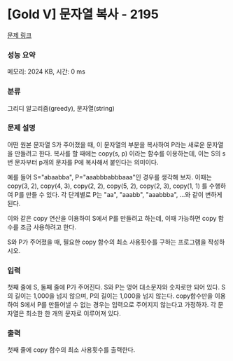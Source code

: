 # [Gold V] 문자열 복사 - 2195 

[문제 링크](https://www.acmicpc.net/problem/2195) 

### 성능 요약

메모리: 2024 KB, 시간: 0 ms

### 분류

그리디 알고리즘(greedy), 문자열(string)

### 문제 설명

<p>어떤 원본 문자열 S가 주어졌을 때, 이 문자열의 부분을 복사하여 P라는 새로운 문자열을 만들려고 한다. 복사를 할 때에는 copy(s, p) 이라는 함수를 이용하는데, 이는 S의 s번 문자부터 p개의 문자를 P에 복사해서 붙인다는 의미이다.</p>

<p>예를 들어 S="abaabba", P="aaabbbabbbaaa"인 경우를 생각해 보자. 이때는 copy(3, 2), copy(4, 3), copy(2, 2), copy(5, 2), copy(2, 3), copy(1, 1) 를 수행하여 P를 만들 수 있다. 각 단계별로 P는 "aa", "aaabb", "aaabbba", …와 같이 변하게 된다.</p>

<p>이와 같은 copy 연산을 이용하여 S에서 P를 만들려고 하는데, 이때 가능하면 copy 함수를 조금 사용하려고 한다.</p>

<p>S와 P가 주어졌을 때, 필요한 copy 함수의 최소 사용횟수를 구하는 프로그램을 작성하시오.</p>

### 입력 

 <p>첫째 줄에 S, 둘째 줄에 P가 주어진다. S와 P는 영어 대소문자와 숫자로만 되어 있다. S의 길이는 1,000을 넘지 않으며, P의 길이는 1,000을 넘지 않는다. copy함수만을 이용하여 S에서 P를 만들어낼 수 없는 경우는 입력으로 주어지지 않는다고 가정하자. 각 문자열은 최소한 한 개의 문자로 이루어져 있다.</p>

### 출력 

 <p>첫째 줄에 copy 함수의 최소 사용횟수를 출력한다.</p>

